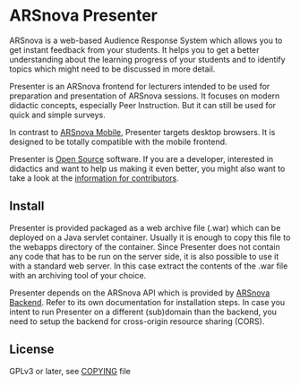 # ARSnova Presenter

ARSnova is a web-based Audience Response System which allows you to get instant
feedback from your students. It helps you to get a better understanding about
the learning progress of your students and to identify topics which might need
to be discussed in more detail.

Presenter is an ARSnova frontend for lecturers intended to be used for
preparation and presentation of ARSnova sessions. It focuses on modern didactic
concepts, especially Peer Instruction. But it can still be used for quick and
simple surveys.

In contrast to [ARSnova Mobile](https://github.com/thm-projects/arsnova-mobile),
Presenter targets desktop browsers. It is designed to be totally compatible with
the mobile frontend.

Presenter is [Open Source](COPYING) software. If you are a developer, interested
in didactics and want to help us making it even better, you might also want to
take a look at the [information for contributors](CONTRIBUTING.md).

## Install

Presenter is provided packaged as a web archive file (.war) which can be
deployed on a Java servlet container. Usually it is enough to copy this file to
the webapps directory of the container. Since Presenter does not contain any
code that has to be run on the server side, it is also possible to use it with a
standard web server. In this case extract the contents of the .war file with an
archiving tool of your choice.

Presenter depends on the ARSnova API which is provided by
[ARSnova Backend](https://github.com/thm-projects/arsnova-backend). Refer to its
own documentation for installation steps. In case you intent to run Presenter on
a different (sub)domain than the backend, you need to setup the backend for
cross-origin resource sharing (CORS).

## License

GPLv3 or later, see [COPYING](COPYING) file
